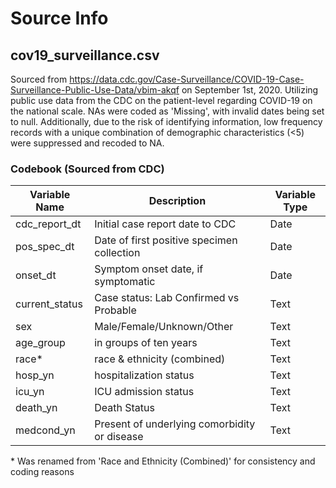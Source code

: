 # Source Info

## cov19_surveillance.csv 
Sourced from https://data.cdc.gov/Case-Surveillance/COVID-19-Case-Surveillance-Public-Use-Data/vbim-akqf on September 1st, 2020. Utilizing public use data from the CDC on the patient-level regarding COVID-19 on the national scale. NAs were coded as 'Missing', with invalid dates being set to null. Additionally, due to the risk of identifying information, low frequency records with a unique combination of demographic characteristics (<5) were suppressed and recoded to NA.

### Codebook (Sourced from CDC)
| Variable Name | Description | Variable Type |
| ------------- | ----------- | ------------- |
| cdc_report_dt | Initial case report date to CDC | Date |
| pos_spec_dt | Date of first positive specimen collection | Date |
| onset_dt | Symptom onset date, if symptomatic | Date |
| current_status | Case status: Lab Confirmed vs Probable | Text |
| sex | Male/Female/Unknown/Other | Text |
| age_group | in groups of ten years | Text |
| race\* | race & ethnicity (combined) | Text |
| hosp_yn | hospitalization status | Text |
| icu_yn | ICU admission status | Text |
| death_yn | Death Status | Text |
| medcond_yn | Present of underlying comorbidity or disease | Text |

\* Was renamed from 'Race and Ethnicity (Combined)' for consistency and coding reasons

